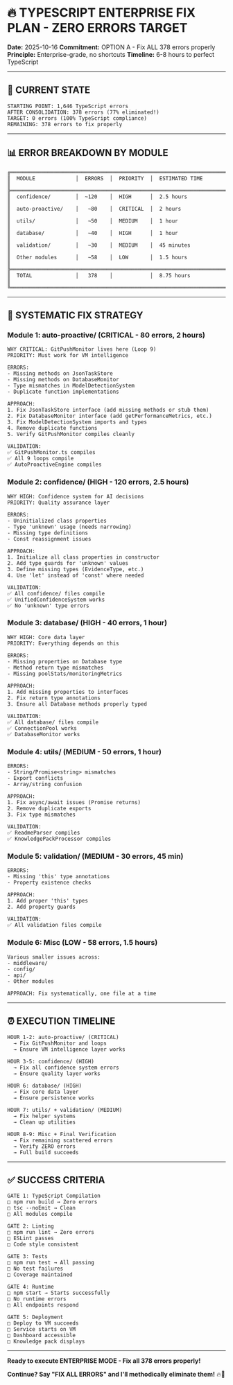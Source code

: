 # 🔥 TYPESCRIPT ENTERPRISE FIX PLAN - ZERO ERRORS TARGET

**Date:** 2025-10-16
**Commitment:** OPTION A - Fix ALL 378 errors properly
**Principle:** Enterprise-grade, no shortcuts
**Timeline:** 6-8 hours to perfect TypeScript

---

## 🎯 CURRENT STATE

```
STARTING POINT: 1,646 TypeScript errors
AFTER CONSOLIDATION: 378 errors (77% eliminated!)
TARGET: 0 errors (100% TypeScript compliance)
REMAINING: 378 errors to fix properly
```

---

## 📊 ERROR BREAKDOWN BY MODULE

```
╔═══════════════════════════════════════════════════════════════════════════╗
║  MODULE             │  ERRORS  │  PRIORITY  │  ESTIMATED TIME            ║
╠═══════════════════════════════════════════════════════════════════════════╣
║  confidence/        │  ~120    │  HIGH      │  2.5 hours                 ║
║  auto-proactive/    │   ~80    │  CRITICAL  │  2 hours                   ║
║  utils/             │   ~50    │  MEDIUM    │  1 hour                    ║
║  database/          │   ~40    │  HIGH      │  1 hour                    ║
║  validation/        │   ~30    │  MEDIUM    │  45 minutes                ║
║  Other modules      │   ~58    │  LOW       │  1.5 hours                 ║
╠═══════════════════════════════════════════════════════════════════════════╣
║  TOTAL              │   378    │            │  8.75 hours                ║
╚═══════════════════════════════════════════════════════════════════════════╝
```

---

## 🎯 SYSTEMATIC FIX STRATEGY

### Module 1: auto-proactive/ (CRITICAL - 80 errors, 2 hours)

```
WHY CRITICAL: GitPushMonitor lives here (Loop 9)
PRIORITY: Must work for VM intelligence

ERRORS:
- Missing methods on JsonTaskStore
- Missing methods on DatabaseMonitor
- Type mismatches in ModelDetectionSystem
- Duplicate function implementations

APPROACH:
1. Fix JsonTaskStore interface (add missing methods or stub them)
2. Fix DatabaseMonitor interface (add getPerformanceMetrics, etc.)
3. Fix ModelDetectionSystem imports and types
4. Remove duplicate functions
5. Verify GitPushMonitor compiles cleanly

VALIDATION:
✅ GitPushMonitor.ts compiles
✅ All 9 loops compile
✅ AutoProactiveEngine compiles
```

### Module 2: confidence/ (HIGH - 120 errors, 2.5 hours)

```
WHY HIGH: Confidence system for AI decisions
PRIORITY: Quality assurance layer

ERRORS:
- Uninitialized class properties
- Type 'unknown' usage (needs narrowing)
- Missing type definitions
- Const reassignment issues

APPROACH:
1. Initialize all class properties in constructor
2. Add type guards for 'unknown' values
3. Define missing types (EvidenceType, etc.)
4. Use 'let' instead of 'const' where needed

VALIDATION:
✅ All confidence/ files compile
✅ UnifiedConfidenceSystem works
✅ No 'unknown' type errors
```

### Module 3: database/ (HIGH - 40 errors, 1 hour)

```
WHY HIGH: Core data layer
PRIORITY: Everything depends on this

ERRORS:
- Missing properties on Database type
- Method return type mismatches
- Missing poolStats/monitoringMetrics

APPROACH:
1. Add missing properties to interfaces
2. Fix return type annotations
3. Ensure all Database methods properly typed

VALIDATION:
✅ All database/ files compile
✅ ConnectionPool works
✅ DatabaseMonitor works
```

### Module 4: utils/ (MEDIUM - 50 errors, 1 hour)

```
ERRORS:
- String/Promise<string> mismatches
- Export conflicts
- Array/string confusion

APPROACH:
1. Fix async/await issues (Promise returns)
2. Remove duplicate exports
3. Fix type mismatches

VALIDATION:
✅ ReadmeParser compiles
✅ KnowledgePackProcessor compiles
```

### Module 5: validation/ (MEDIUM - 30 errors, 45 min)

```
ERRORS:
- Missing 'this' type annotations
- Property existence checks

APPROACH:
1. Add proper 'this' types
2. Add property guards

VALIDATION:
✅ All validation files compile
```

### Module 6: Misc (LOW - 58 errors, 1.5 hours)

```
Various smaller issues across:
- middleware/
- config/
- api/
- Other modules

APPROACH: Fix systematically, one file at a time
```

---

## ⏰ EXECUTION TIMELINE

```
HOUR 1-2: auto-proactive/ (CRITICAL)
  → Fix GitPushMonitor and loops
  → Ensure VM intelligence layer works

HOUR 3-5: confidence/ (HIGH)
  → Fix all confidence system errors
  → Ensure quality layer works

HOUR 6: database/ (HIGH)
  → Fix core data layer
  → Ensure persistence works

HOUR 7: utils/ + validation/ (MEDIUM)
  → Fix helper systems
  → Clean up utilities

HOUR 8-9: Misc + Final Verification
  → Fix remaining scattered errors
  → Verify ZERO errors
  → Full build succeeds
```

---

## ✅ SUCCESS CRITERIA

```
GATE 1: TypeScript Compilation
□ npm run build → Zero errors
□ tsc --noEmit → Clean
□ All modules compile

GATE 2: Linting
□ npm run lint → Zero errors
□ ESLint passes
□ Code style consistent

GATE 3: Tests
□ npm run test → All passing
□ No test failures
□ Coverage maintained

GATE 4: Runtime
□ npm start → Starts successfully
□ No runtime errors
□ All endpoints respond

GATE 5: Deployment
□ Deploy to VM succeeds
□ Service starts on VM
□ Dashboard accessible
□ Knowledge pack displays
```

---

**Ready to execute ENTERPRISE MODE - Fix all 378 errors properly!**

**Continue? Say "FIX ALL ERRORS" and I'll methodically eliminate them!** 🔥💎
